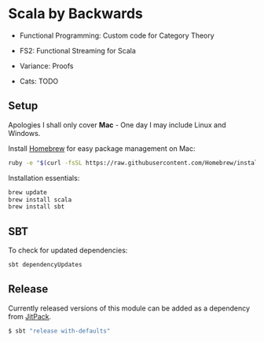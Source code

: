 # Scala by Backwards

- Functional Programming: Custom code for Category Theory

- FS2: Functional Streaming for Scala

- Variance: Proofs

- Cats: TODO

## Setup

Apologies I shall only cover **Mac** - One day I may include Linux and Windows.

Install [Homebrew](https://brew.sh) for easy package management on Mac:

```bash
ruby -e "$(curl -fsSL https://raw.githubusercontent.com/Homebrew/install/master/install)"
```

Installation essentials:

```bash
brew update
brew install scala
brew install sbt
```

## SBT

To check for updated dependencies:

```bash
sbt dependencyUpdates
```

## Release

Currently released versions of this module can be added as a dependency from [JitPack](https://jitpack.io).

```bash
$ sbt "release with-defaults"
```